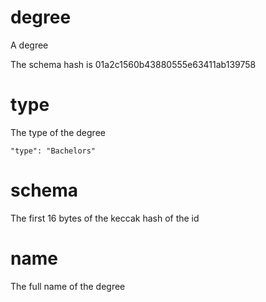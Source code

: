 # degree

A degree

The schema hash is 01a2c1560b43880555e63411ab139758

# type

The type of the degree

```
"type": "Bachelors"
```

# schema

The first 16 bytes of the keccak hash of the id

# name

The full name of the degree


